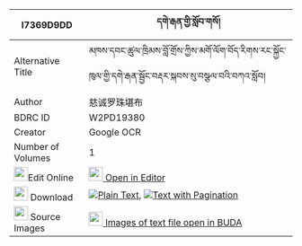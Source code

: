 |I7369D9DD|དགེ་རྒན་གྱི་སློབ་གསོ། 
| --- | --- 
|Alternative Title |མཁས་དབང་ཚུལ་ཁྲིམས་བློ་གྲོས་ཀྱིས་མགོ་ལོག་བོད་རིགས་རང་སྐྱོང་ཁུལ་གྱི་དགེ་རྒན་སྦྱོང་བརྡར་སྐབས་སུ་བསྩལ་བའི་བཀའ་སློབ།
|Author| 慈诚罗珠堪布
|BDRC ID | W2PD19380
|Creator | Google OCR
|Number of Volumes| 1
|<img width="25" src="https://img.icons8.com/color/25/000000/edit-property.png">Edit Online| [<img width="25" src="https://avatars.githubusercontent.com/u/45091458?s=200&v=4"> Open in Editor](http://editor.openpecha.org/I7369D9DD)
|<img width="25" src="https://img.icons8.com/fluent/48/000000/download-2.png"/>  Download | [![](https://img.icons8.com/color/20/000000/txt.png)Plain Text](https://github.com/Openpecha/I7369D9DD/releases/download/v1/gegen_gyi_lobso_plain_I7369D9DD.zip), [![](https://img.icons8.com/color/20/000000/txt.png)Text with Pagination](https://github.com/Openpecha/I7369D9DD/releases/download/v1/gegen_gyi_lobso_pages_I7369D9DD.zip)
|<img width="25" src="https://img.icons8.com/plasticine/100/000000/pictures-folder.png"/>  Source Images | [<img width="25" src="https://library.bdrc.io/icons/BUDA-small.svg"> Images of text file open in BUDA](https://library.bdrc.io/show/bdr:W2PD19380)